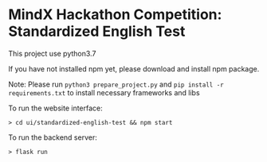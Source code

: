 # MindX Hackathon Competition: Standardized English Test


This project use python3.7

If you have not installed npm yet, please download and install npm package.

Note: Please run `python3 prepare_project.py` and `pip install -r requirements.txt` to install necessary frameworks and libs


To run the website interface:

`> cd ui/standardized-english-test && npm start`

To run the backend server:

`> flask run`